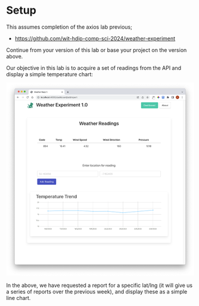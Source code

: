 # Setup

This assumes completion of the axios lab previous;

- <https://github.com/wit-hdip-comp-sci-2024/weather-experiment>

Continue from your version of this lab or base your project on the version above.

Our objective in this lab is to acquire a set of readings from the API and display a simple temperature chart:

![](img/05.png)

In the above, we have requested a report for a specific lat/lng (it will give us a series of reports over the previous week), and display these as a simple line chart.